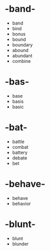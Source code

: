 # -band- 

* band
* bind
* bonus
* bound
* boundary
* abound
* abundant
* combine

# -bas-

* base
* basis
* basic

# -bat-

* battle
* combat
* battery
* debate
* bet

# -behave-

* behave
* behavior

# -blunt-

* blunt
* blunder